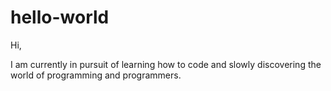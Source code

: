 # hello-world

Hi,

I am currently in pursuit of learning how to code and slowly discovering the world of programming and programmers.
